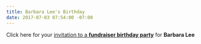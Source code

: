 ```yaml
---
title: Barbara Lee's Birthday
date: 2017-07-03 07:54:00 -07:00
---
```


Click here for your [invitation to a **fundraiser birthday party**](https://secure.actblue.com/donate/071517birthday#rl1?refcode=em170702) for **Barbara Lee**


